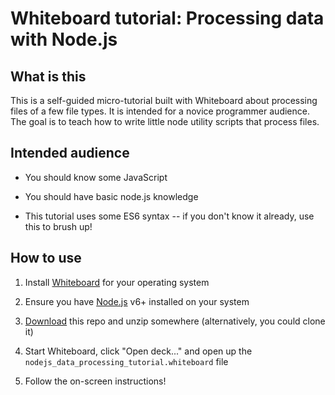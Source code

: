 # Whiteboard tutorial: Processing data with Node.js

## What is this

This is a self-guided micro-tutorial built with Whiteboard about processing
files of a few file types. It is intended for a novice programmer audience. The
goal is to teach how to write little node utility scripts that process files.

## Intended audience

- You should know some JavaScript

- You should have basic node.js knowledge

- This tutorial uses some ES6 syntax -- if you don't know it already, use this
  to brush up!

## How to use

1. Install [Whiteboard](http://whiteboard.michaelb.org/) for your operating
system

2. Ensure you have [Node.js](https://nodejs.org/) v6+ installed on your system

3. [Download](https://github.com/michaelpb/whiteboard-tutorial-processing-data-with-nodejs/archive/master.zip)
this repo and unzip somewhere (alternatively, you could clone it)

4. Start Whiteboard, click "Open deck..." and open up the
`nodejs_data_processing_tutorial.whiteboard` file

5. Follow the on-screen instructions!

